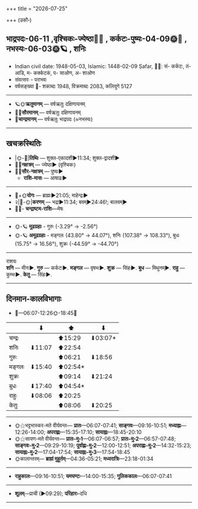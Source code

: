 +++
title = "2026-07-25"

+++
(उकौ॰)
## भाद्रपदः-06-11  ,वृश्चिकः-ज्येष्ठा🌛🌌  ,  कर्कटः-पुष्यः-04-09🌞🌌  ,  नभस्यः-06-03🌞🪐  , शनिः
- Indian civil date: 1948-05-03, Islamic: 1448-02-09 Ṣafar, 🌌🌞: सं- कर्कटः, तं- आडि, म- कर्क्कटकं, प- साओण, अ- शाओण
- संवत्सरः - पराभवः
- वर्षसङ्ख्या 🌛- शकाब्दः 1948, विक्रमाब्दः 2083, कलियुगे 5127
___________________
- 🪐🌞**ऋतुमानम्** — वर्षऋतुः दक्षिणायनम्
- 🌌🌞**सौरमानम्** — वर्षऋतुः दक्षिणायनम्
- 🌛**चान्द्रमानम्** — वर्षऋतुः भाद्रपदः (≈नभस्यः)
___________________


## खचक्रस्थितिः
- |🌞-🌛|**तिथिः** — शुक्ल-एकादशी►11:34; शुक्ल-द्वादशी►  
- 🌌🌛**नक्षत्रम्** — ज्येष्ठा► (वृश्चिकः)  
- 🌌🌞**सौर-नक्षत्रम्** — पुष्यः►  
  - **राशि-मासः** — आषाढः► 
___________________
- 🌛+🌞**योगः** — ब्राह्मः►21:05; माहेन्द्रः►  
- २|🌛-🌞|**करणम्** — भद्रा►11:34; बवम्►24:46!; बालवम्►  
- 🌌🌛- **चन्द्राष्टम-राशिः**—मेषः  
___________________
- 🌞-🪐 **मूढग्रहाः** - गुरुः (-3.29° → -2.56°)
- 🌞-🪐 **अमूढग्रहाः** - मङ्गलः (43.80° → 44.07°), शनिः (107.38° → 108.33°), बुधः (15.75° → 16.56°), शुक्रः (-44.59° → -44.70°)
___________________
राशयः  
**शनि** — मीनः►. **गुरु** — कर्कटः►. **मङ्गल** — वृषभः►. **शुक्र** — सिंहः►. **बुध** — मिथुनम्►. **राहु** — कुम्भः►. **केतु** — सिंहः►. 
___________________


## दिनमान-कालविभागाः
- 🌅—06:07-12:26🌞-18:45🌇  

|      |⬇     |⬆     |⬇     |
|------|-----|-----|------|
|चन्द्रः|     |⬆15:29 |⬇03:07*|
|शनिः   |⬇11:07 |⬆22:54 |     |
|गुरुः  |     |⬆06:21 |⬇18:56 |
|मङ्गलः |⬇15:40 |⬆02:54*|     |
|शुक्रः |     |⬆09:14 |⬇21:24 |
|बुधः   |⬇17:40 |⬆04:54*|     |
|राहुः  |⬇08:06 |⬆20:25 |     |
|केतुः  |     |⬆08:06 |⬇20:25 |
___________________
- 🌞⚝भट्टभास्कर-मते वीर्यवन्तः— **प्रातः**—06:07-07:41; **साङ्गवः**—09:16-10:51; **मध्याह्नः**—12:26-14:00; **अपराह्णः**—15:35-17:10; **सायाह्नः**—18:45-20:10  
- 🌞⚝सायण-मते वीर्यवन्तः— **प्रातः-मु॰1**—06:07-06:57; **प्रातः-मु॰2**—06:57-07:48; **साङ्गवः-मु॰2**—09:29-10:19; **पूर्वाह्णः-मु॰2**—12:00-12:51; **अपराह्णः-मु॰2**—14:32-15:23; **सायाह्नः-मु॰2**—17:04-17:54; **सायाह्नः-मु॰3**—17:54-18:45  
- 🌞कालान्तरम्— **ब्राह्मं मुहूर्तम्**—04:36-05:21; **मध्यरात्रिः**—23:18-01:34  
___________________
- **राहुकालः**—09:16-10:51; **यमघण्टः**—14:00-15:35; **गुलिककालः**—06:07-07:41  
___________________
- **शूलम्**—प्राची (►09:29); **परिहारः**–दधि  
___________________
